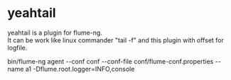 yeahtail
========
yeahtail is a plugin for flume-ng.<br/>
It can be work like linux commander "tail -f" and this plugin with offset for logfile.


bin/flume-ng agent --conf conf --conf-file conf/flume-conf.properties --name a1 -Dflume.root.logger=INFO,console